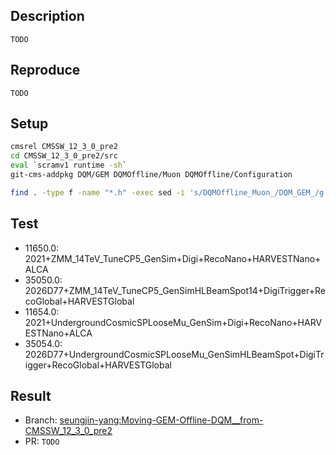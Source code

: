 ## Description
`TODO`

## Reproduce
`TODO`

## Setup
```bash
cmsrel CMSSW_12_3_0_pre2
cd CMSSW_12_3_0_pre2/src
eval `scramv1 runtime -sh`
git-cms-addpkg DQM/GEM DQMOffline/Muon DQMOffline/Configuration
```

```bash
find . -type f -name "*.h" -exec sed -i 's/DQMOffline_Muon_/DQM_GEM_/g' {} +
```

## Test
- 11650.0: 2021+ZMM_14TeV_TuneCP5_GenSim+Digi+RecoNano+HARVESTNano+ALCA
- 35050.0: 2026D77+ZMM_14TeV_TuneCP5_GenSimHLBeamSpot14+DigiTrigger+RecoGlobal+HARVESTGlobal
- 11654.0: 2021+UndergroundCosmicSPLooseMu_GenSim+Digi+RecoNano+HARVESTNano+ALCA
- 35054.0: 2026D77+UndergroundCosmicSPLooseMu_GenSimHLBeamSpot+DigiTrigger+RecoGlobal+HARVESTGlobal


## Result
- Branch: [seungjin-yang:Moving-GEM-Offline-DQM__from-CMSSW_12_3_0_pre2](https://github.com/seungjin-yang/cmssw/tree/Moving-GEM-Offline-DQM__from-CMSSW_12_3_0_pre2)
- PR: `TODO`

